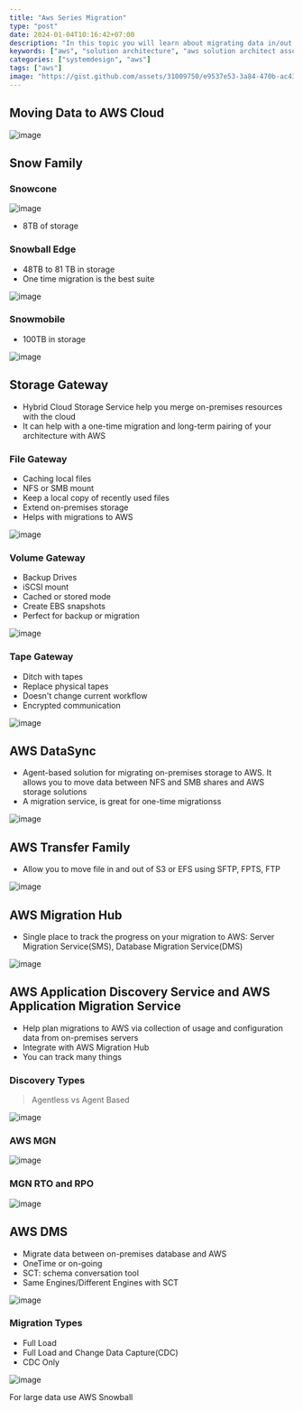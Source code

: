 ```yaml
---
title: "Aws Series Migration"
type: "post"
date: 2024-01-04T10:16:42+07:00
description: "In this topic you will learn about migrating data in/out of AWS"
keywords: ["aws", "solution architecture", "aws solution architect associate"]
categories: ["systemdesign", "aws"]
tags: ["aws"]
image: "https://gist.github.com/assets/31009750/e9537e53-3a84-470b-ac43-5b0bdc6a7e0f"
---
```


## Moving Data to AWS Cloud

![image](https://gist.github.com/assets/31009750/6019d854-da7e-4a53-a9e3-5f668095df55)

## Snow Family

### Snowcone

![image](https://gist.github.com/assets/31009750/a6b36347-236b-4407-8648-a37feb9913db)

- 8TB of storage

### Snowball Edge

- 48TB to 81 TB in storage
- One time migration is the best suite

![image](https://gist.github.com/assets/31009750/760751c0-44d4-440c-ac18-36b6b1997895)

### Snowmobile

- 100TB in storage

![image](https://gist.github.com/assets/31009750/873184d6-49f1-4a95-8bc3-0c37068cedae)

## Storage Gateway

- Hybrid Cloud Storage Service help you merge on-premises resources with the cloud
- It can help with a one-time migration and long-term pairing of your architecture with AWS

### File Gateway

- Caching local files
- NFS or SMB mount
- Keep a local copy of recently used files
- Extend on-premises storage
- Helps with migrations to AWS

![image](https://gist.github.com/assets/31009750/796cbe99-f8fb-4d7b-afbe-54bd4968d07d)

### Volume Gateway

- Backup Drives
- iSCSI mount
- Cached or stored mode
- Create EBS snapshots
- Perfect for backup or migration

![image](https://gist.github.com/assets/31009750/301b2ab5-a341-4610-b85f-53bd6401f797)

### Tape Gateway

- Ditch with tapes
- Replace physical tapes
- Doesn't change current workflow
- Encrypted communication

![image](https://gist.github.com/assets/31009750/f6600b24-af07-4d6b-95b4-a5c31c579ef5)

## AWS DataSync

- Agent-based solution for migrating on-premises storage to AWS. It allows you to move data between NFS and SMB shares and AWS storage solutions
- A migration service, is great for one-time migrationss

![image](https://gist.github.com/assets/31009750/8a47c4e9-ca9d-4b9b-82c2-430c433d1c30)

## AWS Transfer Family

- Allow you to move file in and out of S3 or EFS using SFTP, FPTS, FTP

![image](https://gist.github.com/assets/31009750/81fc1547-23cc-4961-ad67-e6dc104ef41c)

## AWS Migration Hub

- Single place to track the progress on your migration to AWS: Server Migration Service(SMS), Database Migration Service(DMS)

![image](https://gist.github.com/assets/31009750/f9fd7e2f-06f5-4379-9313-1de7683d84ae)

## AWS Application Discovery Service and AWS Application Migration Service

- Help plan migrations to AWS via collection of usage and configuration data from on-premises servers
- Integrate with AWS Migration Hub
- You can track many things

### Discovery Types

> Agentless vs Agent Based

![image](https://gist.github.com/assets/31009750/ffe06d24-207b-49c4-a9ed-2dab2e23d56e)

### AWS MGN

![image](https://gist.github.com/assets/31009750/a25b54e8-ef33-4e41-b715-cc1343961350)

### MGN RTO and RPO

![image](https://gist.github.com/assets/31009750/3a49236b-a842-4705-86ce-1cd3fffc6d54)

## AWS DMS

- Migrate data between on-premises database and AWS
- OneTime or on-going
- SCT: schema conversation tool
- Same Engines/Different Engines with SCT

![image](https://gist.github.com/assets/31009750/1fd93f3a-9c9f-45ea-b8f1-5a1158eb33e6)

### Migration Types

- Full Load
- Full Load and Change Data Capture(CDC)
- CDC Only

![image](https://gist.github.com/assets/31009750/f9341c61-b27f-4f6c-a46e-c197cbd76bf7)

For large data use AWS Snowball
